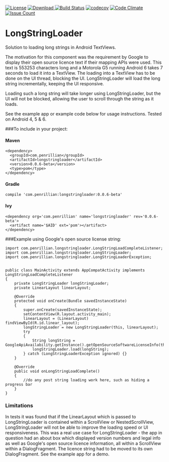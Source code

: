 [![License](https://img.shields.io/badge/License-Apache%202.0-blue.svg)](https://opensource.org/licenses/Apache-2.0)
[![Download](https://api.bintray.com/packages/penrillian/penrillian-maven/LongStringLoader/images/download.svg) ](https://bintray.com/penrillian/penrillian-maven/LongStringLoader/_latestVersion)
[![Build Status](https://travis-ci.org/bellabling/LongStringLoader.svg?branch=master)](https://travis-ci.org/bellabling/LongStringLoader)
[![codecov](https://codecov.io/gh/Penrillian/LongStringLoader/branch/master/graph/badge.svg)](https://codecov.io/gh/Penrillian/LongStringLoader)
[![Code Climate](https://codeclimate.com/github/Penrillian/LongStringLoader/badges/gpa.svg)](https://codeclimate.com/github/Penrillian/LongStringLoader)
[![Issue Count](https://codeclimate.com/github/Penrillian/LongStringLoader/badges/issue_count.svg)](https://codeclimate.com/github/Penrillian/LongStringLoader)


# LongStringLoader

Solution to loading long strings in Android TextViews.

The motivation for this component was the requirement by Google to display their open source licence text if their mapping APIs were used. This text is 553253 characters long and a Motorola G5 running Android 6 takes 7 seconds to load it into a TextView. The loading into a TextView has to be done on the UI thread, blocking the UI. LongStringLoader will load the long string incrementally, keeping the UI responsive.

Loading such a long string will take longer using LongStringLoader, but the UI will not be blocked, allowing the user to scroll through the string as it loads.

See the example app or example code below for usage instructions. Tested on Android 4, 5 & 6.

###To include in your project:

#### Maven

```
<dependency>
  <groupId>com.penrillian</groupId>
  <artifactId>longstringloader</artifactId>
  <version>0.0.6-beta</version>
  <type>pom</type>
</dependency>
```

#### Gradle

```
compile 'com.penrillian:longstringloader:0.0.6-beta'
```

#### Ivy

```
<dependency org='com.penrillian' name='longstringloader' rev='0.0.6-beta'>
  <artifact name='$AID' ext='pom'></artifact>
</dependency>
```


###Example using Google's open source license string:
```
import com.penrillian.longstringloader.LongStringLoadCompleteListener;
import com.penrillian.longstringloader.LongStringLoader;
import com.penrillian.longstringloader.LongStringLoaderException;


public class MainActivity extends AppCompatActivity implements LongStringLoadCompleteListener
{
    private LongStringLoader longStringLoader;
	private LinearLayout linearLayout;
	
    @Override
    protected void onCreate(Bundle savedInstanceState)
    {
        super.onCreate(savedInstanceState);
        setContentView(R.layout.activity_main);
		linearLayout = (LinearLayout) findViewById(R.id.linear_layout);
		longStringLoader = new LongStringLoader(this, linearLayout);
		try
        {
            String longString = GoogleApiAvailability.getInstance().getOpenSourceSoftwareLicenseInfo(this);
            longStringLoader.load(longString);
        } catch (LongStringLoaderException ignored) {}
    }
    
    @Override
    public void onLongStringLoadComplete()
    {
        //do any post string loading work here, such as hiding a progress bar
    }
}
```

### Limitations
In tests it was found that if the LinearLayout which is passed to LongStringLoader is contained within a ScrollView or NestedScrollView, LongStringLoader will not be able to improve the loading speed or UI responsiveness. This was a real use case for LongStringLoader - the app in question had an about box which displayed version numbers and legal info as well as Google's open source licence information, all within a ScrollView within a DialogFragment. The licence string had to be moved to its own DialogFragment. See the example app for a demo.
